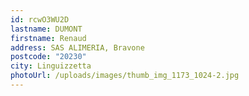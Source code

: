 ```yaml
---
id: rcwO3WU2D
lastname: DUMONT
firstname: Renaud
address: SAS ALIMERIA, Bravone
postcode: "20230"
city: Linguizzetta
photoUrl: /uploads/images/thumb_img_1173_1024-2.jpg
---
```

